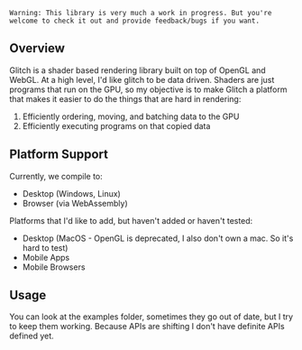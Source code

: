 `Warning: This library is very much a work in progress. But you're welcome to check it out and provide feedback/bugs if you want.`

## Overview
Glitch is a shader based rendering library built on top of OpenGL and WebGL. At a high level, I'd like glitch to be data driven. Shaders are just programs that run on the GPU, so my objective is to make Glitch a platform that makes it easier to do the things that are hard in rendering:
1. Efficiently ordering, moving, and batching data to the GPU
2. Efficiently executing programs on that copied data

## Platform Support
Currently, we compile to:
 * Desktop (Windows, Linux)
 * Browser (via WebAssembly)

Platforms that I'd like to add, but haven't added or haven't tested:
 * Desktop (MacOS - OpenGL is deprecated, I also don't own a mac. So it's hard to test)
 * Mobile Apps
 * Mobile Browsers

## Usage
You can look at the examples folder, sometimes they go out of date, but I try to keep them working. Because APIs are shifting I don't have definite APIs defined yet.
